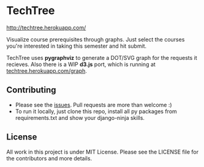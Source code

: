 TechTree
=========

http://techtree.herokuapp.com/

Visualize course prerequisites through graphs. Just select the courses you're interested in taking this semester and hit submit.

TechTree uses **pygraphviz** to generate a DOT/SVG graph for the requests it recieves. Also there is a WIP **d3.js** port,
which is running at [techtree.herokuapp.com/graph](http://techtree.herokuapp.com/graph).

Contributing
-------------

* Please see the [issues](https://github.com/jailuthra/techtree/issues). Pull requests are more than welcome :)
* To run it locally, just clone this repo, install all py packages from requirements.txt and show your django-ninja skills.

License
--------

All work in this project is under MIT License. Please see the LICENSE file for the contributors and more details.
